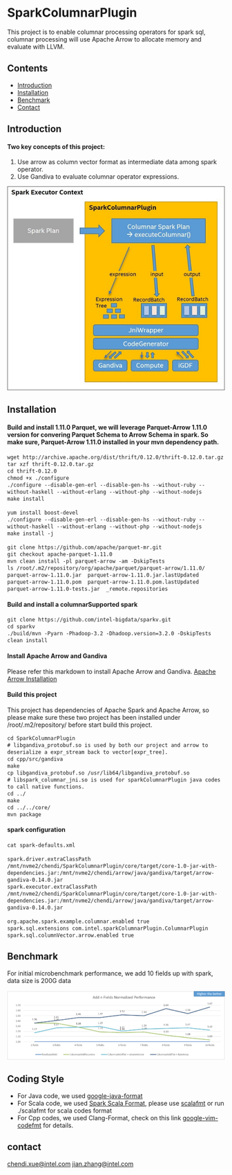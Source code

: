 # SparkColumnarPlugin

This project is to enable columnar processing operators for spark sql, columnar processing will use Apache Arrow to allocate memory and evaluate with LLVM. 

## Contents

- [Introduction](#introduction)
- [Installation](#installation)
- [Benchmark](#benchmark)
- [Contact](#contact)

## Introduction

#### Two key concepts of this project:
1. Use arrow as column vector format as intermediate data among spark operator.
2. Use Gandiva to evaluate columnar operator expressions.

![Overview](/resource/overview.jpg)

## Installation

#### Build and install 1.11.0 Parquet, we will leverage Parquet-Arrow 1.11.0 version for convering Parquet Schema to Arrow Schema in spark. So make sure, Parquet-Arrow 1.11.0 installed in your mvn dependency path.

``` shell
wget http://archive.apache.org/dist/thrift/0.12.0/thrift-0.12.0.tar.gz
tar xzf thrift-0.12.0.tar.gz
cd thrift-0.12.0
chmod +x ./configure
./configure --disable-gen-erl --disable-gen-hs --without-ruby --without-haskell --without-erlang --without-php --without-nodejs
make install

yum install boost-devel
./configure --disable-gen-erl --disable-gen-hs --without-ruby --without-haskell --without-erlang --without-php --without-nodejs
make install -j

git clone https://github.com/apache/parquet-mr.git
git checkout apache-parquet-1.11.0
mvn clean install -pl parquet-arrow -am -DskipTests
ls /root/.m2/repository/org/apache/parquet/parquet-arrow/1.11.0/
parquet-arrow-1.11.0.jar  parquet-arrow-1.11.0.jar.lastUpdated  parquet-arrow-1.11.0.pom  parquet-arrow-1.11.0.pom.lastUpdated  parquet-arrow-1.11.0-tests.jar  _remote.repositories
```

#### Build and install a columnarSupported spark

``` shell
git clone https://github.com/intel-bigdata/sparkv.git
cd sparkv
./build/mvn -Pyarn -Phadoop-3.2 -Dhadoop.version=3.2.0 -DskipTests clean install
```

#### Install Apache Arrow and Gandiva

Please refer this markdown to install Apache Arrow and Gandiva.
[Apache Arrow Installation](/resource/ApacheArrowInstallation.md)


#### Build this project

This project has dependencies of Apache Spark and Apache Arrow, so please make sure these two project has been installed under /root/.m2/repository/ before start build this project.
``` shell
cd SparkColumnarPlugin
# libgandiva_protobuf.so is used by both our project and arrow to deserialize a expr_stream back to vector[expr_tree].
cd cpp/src/gandiva
make
cp libgandiva_protobuf.so /usr/lib64/libgandiva_protobuf.so
# libspark_columnar_jni.so is used for sparkColumnarPlugin java codes to call native functions.
cd ../
make
cd ../../core/
mvn package
```

#### spark configuration

``` shell
cat spark-defaults.xml

spark.driver.extraClassPath /mnt/nvme2/chendi/SparkColumnarPlugin/core/target/core-1.0-jar-with-dependencies.jar:/mnt/nvme2/chendi/arrow/java/gandiva/target/arrow-gandiva-0.14.0.jar
spark.executor.extraClassPath /mnt/nvme2/chendi/SparkColumnarPlugin/core/target/core-1.0-jar-with-dependencies.jar:/mnt/nvme2/chendi/arrow/java/gandiva/target/arrow-gandiva-0.14.0.jar

org.apache.spark.example.columnar.enabled true
spark.sql.extensions com.intel.sparkColumnarPlugin.ColumnarPlugin
spark.sql.columnVector.arrow.enabled true
```

## Benchmark

For initial microbenchmark performance, we add 10 fields up with spark, data size is 200G data

![Performance](/resource/performance.png)

## Coding Style

* For Java code, we used [google-java-format](https://github.com/google/google-java-format)
* For Scala code, we used [Spark Scala Format](https://github.com/apache/spark/blob/master/dev/.scalafmt.conf), please use [scalafmt](https://github.com/scalameta/scalafmt) or run ./scalafmt for scala codes format
* For Cpp codes, we used Clang-Format, check on this link [google-vim-codefmt](https://github.com/google/vim-codefmt) for details.

## contact

chendi.xue@intel.com
jian.zhang@intel.com
